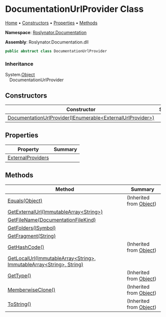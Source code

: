 <a name="_top"></a>

# DocumentationUrlProvider Class

[Home](../../../README.md#_top) &#x2022; [Constructors](#constructors) &#x2022; [Properties](#properties) &#x2022; [Methods](#methods)

**Namespace**: [Roslynator.Documentation](../README.md#_top)

**Assembly**: Roslynator\.Documentation\.dll

```csharp
public abstract class DocumentationUrlProvider
```

### Inheritance

System\.[Object](https://docs.microsoft.com/en-us/dotnet/api/system.object)\
&emsp;DocumentationUrlProvider

## Constructors

| Constructor | Summary |
| ----------- | ------- |
| [DocumentationUrlProvider(IEnumerable\<ExternalUrlProvider>)](-ctor/README.md#_top) | |

## Properties

| Property | Summary |
| -------- | ------- |
| [ExternalProviders](ExternalProviders/README.md#_top) | |

## Methods

| Method | Summary |
| ------ | ------- |
| [Equals(Object)](https://docs.microsoft.com/en-us/dotnet/api/system.object.equals) |  \(Inherited from [Object](https://docs.microsoft.com/en-us/dotnet/api/system.object)\) |
| [GetExternalUrl(ImmutableArray\<String>)](GetExternalUrl/README.md#_top) | |
| [GetFileName(DocumentationFileKind)](GetFileName/README.md#_top) | |
| [GetFolders(ISymbol)](GetFolders/README.md#_top) | |
| [GetFragment(String)](GetFragment/README.md#_top) | |
| [GetHashCode()](https://docs.microsoft.com/en-us/dotnet/api/system.object.gethashcode) |  \(Inherited from [Object](https://docs.microsoft.com/en-us/dotnet/api/system.object)\) |
| [GetLocalUrl(ImmutableArray\<String>, ImmutableArray\<String>, String)](GetLocalUrl/README.md#_top) | |
| [GetType()](https://docs.microsoft.com/en-us/dotnet/api/system.object.gettype) |  \(Inherited from [Object](https://docs.microsoft.com/en-us/dotnet/api/system.object)\) |
| [MemberwiseClone()](https://docs.microsoft.com/en-us/dotnet/api/system.object.memberwiseclone) |  \(Inherited from [Object](https://docs.microsoft.com/en-us/dotnet/api/system.object)\) |
| [ToString()](https://docs.microsoft.com/en-us/dotnet/api/system.object.tostring) |  \(Inherited from [Object](https://docs.microsoft.com/en-us/dotnet/api/system.object)\) |

